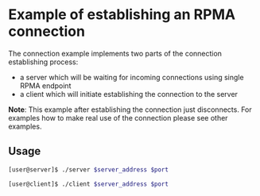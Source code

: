 Example of establishing an RPMA connection
===

The connection example implements two parts of the connection establishing
process:
- a server which will be waiting for incoming connections using single RPMA
endpoint
- a client which will initiate establishing the connection to the server

**Note**: This example after establishing the connection just disconnects. For
examples how to make real use of the connection please see other examples.

## Usage

```bash
[user@server]$ ./server $server_address $port
```

```bash
[user@client]$ ./client $server_address $port
```
